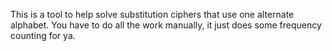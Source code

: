 This is a tool to help solve substitution ciphers that use one alternate alphabet. You have to do all the work manually, it just does some frequency counting for ya.

